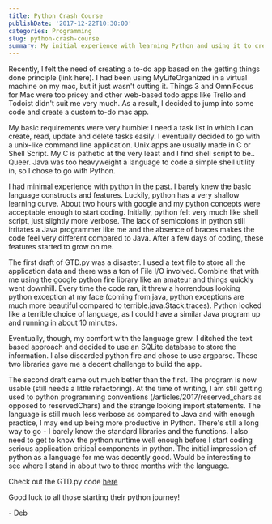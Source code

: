 ```yaml
---
title: Python Crash Course
publishDate: '2017-12-22T10:30:00'
categories: Programming
slug: python-crash-course
summary: My initial experience with learning Python and using it to create a GTD app
---
```


Recently, I felt the need of creating a to-do app based on the getting things done principle (link here). I had been using MyLifeOrganized in a virtual machine on my mac, but it just wasn't cutting it. Things 3 and OmniFocus for Mac were too pricey and other web-based todo apps like Trello and Todoist didn't suit me very much. As a result, I decided to jump into some code and create a custom to-do mac app.

My basic requirements were very humble: I need a task list in which I can create, read, update and delete tasks easily. I eventually decided to go with a unix-like command line application. Unix apps are usually made in C or Shell Script. My C is pathetic at the very least and I find shell script to be.. Queer. Java was too heavyweight a language to code a simple shell utility in, so I chose to go with Python.

I had minimal experience with python in the past. I barely knew the basic language constructs and features. Luckily, python has a very shallow learning curve. About two hours with google and my python concepts were acceptable enough to start coding. Initially, python felt very much like shell script, just slightly more verbose. The lack of semicolons in python still irritates a Java programmer like me and the absence of braces makes the code feel very different compared to Java. After a few days of coding, these features started to grow on me. 

The first draft of GTD.py was a disaster. I used a text file to store all the application data and there was a ton of File I/O involved. Combine that with me using the google python fire library like an amateur and things quickly went downhill. Every time the code ran, it threw a horrendous looking python exception at my face (coming from java, python exceptions are much more beautiful compared to terrible.java.Stack.traces). Python looked like a terrible choice of language, as I could have a similar Java program up and running in about 10 minutes.

Eventually, though, my comfort with the language grew. I ditched the text based approach and decided to use an SQLite database to store the information. I also discarded python fire and chose to use argparse. These two libraries gave me a decent challenge to build the app.

The second draft came out much better than the first. The program is now usable (still needs a little refactoring). At the time of writing, I am still getting used to python programming conventions (/articles/2017/reserved\_chars as opposed to reservedChars) and the strange looking import statements. The language is still much less verbose as compared to Java and with enough practice, I may end up being more productive in Python. There's still a long way to go - I barely know the standard libraries and the functions. I also need to get to know the python runtime well enough before I start coding serious application critical components in python. The initial impression of python as a language for me was decently good. Would be interesting to see where I stand in about two to three months with the language.

Check out the GTD.py code [here](https://github.com/Aniruddha-Deb/GTD.py)

Good luck to all those starting their python journey!

\- Deb
